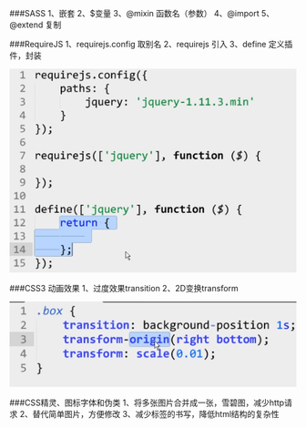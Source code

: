###SASS
	1、嵌套
	2、$变量
	3、@mixin 函数名（参数）
	4、@import 
	5、@extend 复制

###RequireJS
	1、requirejs.config    取别名
	2、requirejs   引入
	3、define 定义插件，封装

![](requirejs.png)


###CSS3 动画效果
	1、过度效果transition
	2、2D变换transform


![](css3.png)

###CSS精灵、图标字体和伪类
	1、将多张图片合并成一张，雪碧图，减少http请求
	2、替代简单图片，方便修改
	3、减少标签的书写，降低html结构的复杂性